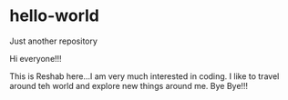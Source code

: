 # hello-world
Just another repository

Hi everyone!!!

This is Reshab here...I am very much interested in coding.
I like to travel around teh world and explore new things around me.
Bye Bye!!!
